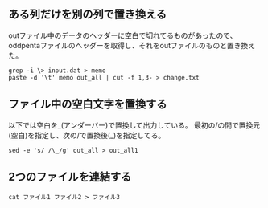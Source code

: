 ## ある列だけを別の列で置き換える

outファイル中のデータのヘッダーに空白で切れてるものがあったので、
oddpentaファイルのヘッダーを取得し、それをoutファイルのものと置き換えた。
```
grep -i \> input.dat > memo 
paste -d '\t' memo out_all | cut -f 1,3- > change.txt
```

## ファイル中の空白文字を置換する
以下では空白を_(アンダーバー)で置換して出力している。
最初の/の間で置換元(空白)を指定し、次の/で置換後(_)を指定してる。
```
sed -e 's/ /\_/g' out_all > out_all1
```

## 2つのファイルを連結する
```
cat ファイル1 ファイル2 > ファイル3
```
